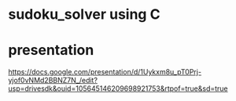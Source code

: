 # sudoku_solver using C

# presentation
https://docs.google.com/presentation/d/1Uykxm8u_pT0Prj-yjof0vNMd2BBNZ7N_/edit?usp=drivesdk&ouid=105645146209698921753&rtpof=true&sd=true
